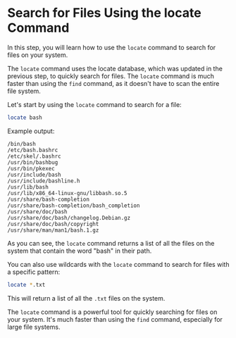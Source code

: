 # Search for Files Using the locate Command

In this step, you will learn how to use the `locate` command to search for files on your system.

The `locate` command uses the locate database, which was updated in the previous step, to quickly search for files. The `locate` command is much faster than using the `find` command, as it doesn't have to scan the entire file system.

Let's start by using the `locate` command to search for a file:

```bash
locate bash
```

Example output:

```
/bin/bash
/etc/bash.bashrc
/etc/skel/.bashrc
/usr/bin/bashbug
/usr/bin/pkexec
/usr/include/bash
/usr/include/bashline.h
/usr/lib/bash
/usr/lib/x86_64-linux-gnu/libbash.so.5
/usr/share/bash-completion
/usr/share/bash-completion/bash_completion
/usr/share/doc/bash
/usr/share/doc/bash/changelog.Debian.gz
/usr/share/doc/bash/copyright
/usr/share/man/man1/bash.1.gz
```

As you can see, the `locate` command returns a list of all the files on the system that contain the word "bash" in their path.

You can also use wildcards with the `locate` command to search for files with a specific pattern:

```bash
locate *.txt
```

This will return a list of all the `.txt` files on the system.

The `locate` command is a powerful tool for quickly searching for files on your system. It's much faster than using the `find` command, especially for large file systems.
